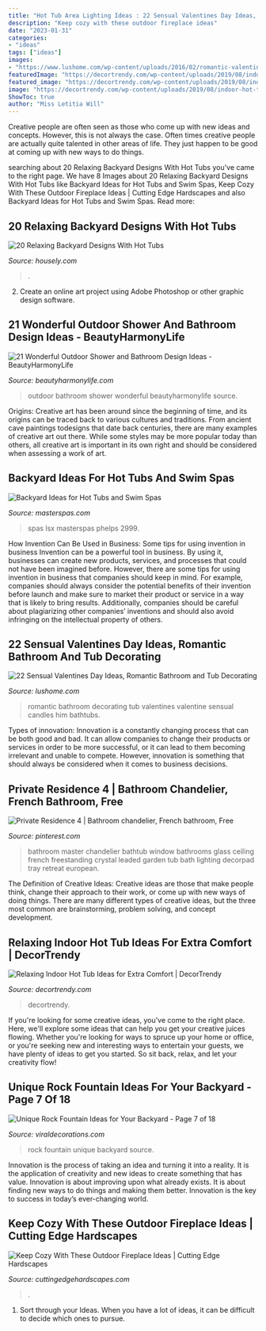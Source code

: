 ```yaml
---
title: "Hot Tub Area Lighting Ideas : 22 Sensual Valentines Day Ideas, Romantic Bathroom And Tub Decorating"
description: "Keep cozy with these outdoor fireplace ideas"
date: "2023-01-31"
categories:
- "ideas"
tags: ["ideas"]
images:
- "https://www.lushome.com/wp-content/uploads/2016/02/romantic-valentines-day-ideas-bathtubs-3.jpg"
featuredImage: "https://decortrendy.com/wp-content/uploads/2019/08/indoor-hot-tub-20.jpg"
featured_image: "https://decortrendy.com/wp-content/uploads/2019/08/indoor-hot-tub-20.jpg"
image: "https://decortrendy.com/wp-content/uploads/2019/08/indoor-hot-tub-20.jpg"
ShowToc: true
author: "Miss Letitia Will"
---
```



Creative people are often seen as those who come up with new ideas and concepts. However, this is not always the case. Often times creative people are actually quite talented in other areas of life. They just happen to be good at coming up with new ways to do things.

	

		
searching about 20 Relaxing Backyard Designs With Hot Tubs you've came to the right page. We have 8 Images about 20 Relaxing Backyard Designs With Hot Tubs like Backyard Ideas for Hot Tubs and Swim Spas, Keep Cozy With These Outdoor Fireplace Ideas | Cutting Edge Hardscapes and also Backyard Ideas for Hot Tubs and Swim Spas. Read more:
		
    
## 20 Relaxing Backyard Designs With Hot Tubs

<img loading=lazy src="https://housely.com/wp-content/uploads/2016/11/12d4d821bf2c36e729fb302bcf4e5b91.jpg" onerror="this.onerror=null;this.src='https://tse3.mm.bing.net/th?id=OIP.E9WdkCG_YgH_E3HlPowxRAHaFj&amp;pid=15.1';" alt="20 Relaxing Backyard Designs With Hot Tubs">

_Source: housely.com_

>. 

	

2. Create an online art project using Adobe Photoshop or other graphic design software.

    
## 21 Wonderful Outdoor Shower And Bathroom Design Ideas - BeautyHarmonyLife

<img loading=lazy src="http://beautyharmonylife.com/wp-content/uploads/2013/10/onsen-wallpaper-hd-11.jpg" onerror="this.onerror=null;this.src='https://tse2.mm.bing.net/th?id=OIP.ewx1mQDaj6HpecinCOGmHwHaJ4&amp;pid=15.1';" alt="21 Wonderful Outdoor Shower and Bathroom Design Ideas - BeautyHarmonyLife">

_Source: beautyharmonylife.com_

>outdoor bathroom shower wonderful beautyharmonylife source. 

	

Origins:
Creative art has been around since the beginning of time, and its origins can be traced back to various cultures and traditions. From ancient cave paintings todesigns that date back centuries, there are many examples of creative art out there. While some styles may be more popular today than others, all creative art is important in its own right and should be considered when assessing a work of art.

    
## Backyard Ideas For Hot Tubs And Swim Spas

<img loading=lazy src="https://www.masterspas.com/hot-tub-ideas/pictures/HT-Gallery2.jpg" onerror="this.onerror=null;this.src='https://tse1.mm.bing.net/th?id=OIP.vWUmgVy-f18IrZEnQUPEVAHaIV&amp;pid=15.1';" alt="Backyard Ideas for Hot Tubs and Swim Spas">

_Source: masterspas.com_

>spas lsx masterspas phelps 2999. 

	

How Invention Can Be Used in Business: Some tips for using invention in business
Invention can be a powerful tool in business. By using it, businesses can create new products, services, and processes that could not have been imagined before. However, there are some tips for using invention in business that companies should keep in mind. For example, companies should always consider the potential benefits of their invention before launch and make sure to market their product or service in a way that is likely to bring results. Additionally, companies should be careful about plagiarizing other companies’ inventions and should also avoid infringing on the intellectual property of others.

    
## 22 Sensual Valentines Day Ideas, Romantic Bathroom And Tub Decorating

<img loading=lazy src="https://www.lushome.com/wp-content/uploads/2016/02/romantic-valentines-day-ideas-bathtubs-3.jpg" onerror="this.onerror=null;this.src='https://tse3.mm.bing.net/th?id=OIP.LL4Z6DVgKG0al-NV8cE4QQHaE8&amp;pid=15.1';" alt="22 Sensual Valentines Day Ideas, Romantic Bathroom and Tub Decorating">

_Source: lushome.com_

>romantic bathroom decorating tub valentines valentine sensual candles him bathtubs. 

	

Types of innovation:
Innovation is a constantly changing process that can be both good and bad. It can allow companies to change their products or services in order to be more successful, or it can lead to them becoming irrelevant and unable to compete. However, innovation is something that should always be considered when it comes to business decisions.

    
## Private Residence 4 | Bathroom Chandelier, French Bathroom, Free

<img loading=lazy src="https://i.pinimg.com/736x/76/a6/8e/76a68e667e42e2d55a2bc4d25be5724e--bathroom-chandelier-diy-chandelier.jpg" onerror="this.onerror=null;this.src='https://tse3.mm.bing.net/th?id=OIP.XMBYG6oOIc_9509xAjVdRgHaKO&amp;pid=15.1';" alt="Private Residence 4 | Bathroom chandelier, French bathroom, Free">

_Source: pinterest.com_

>bathroom master chandelier bathtub window bathrooms glass ceiling french freestanding crystal leaded garden tub bath lighting decorpad tray retreat european. 

	

The Definition of Creative Ideas:
Creative ideas are those that make people think, change their approach to their work, or come up with new ways of doing things. There are many different types of creative ideas, but the three most common are brainstorming, problem solving, and concept development.

    
## Relaxing Indoor Hot Tub Ideas For Extra Comfort | DecorTrendy

<img loading=lazy src="https://decortrendy.com/wp-content/uploads/2019/08/indoor-hot-tub-20.jpg" onerror="this.onerror=null;this.src='https://tse1.mm.bing.net/th?id=OIP.PGcRfLb8cvIHcQNS8CetIQHaJP&amp;pid=15.1';" alt="Relaxing Indoor Hot Tub Ideas for Extra Comfort | DecorTrendy">

_Source: decortrendy.com_

>decortrendy. 

	

If you're looking for some creative ideas, you've come to the right place. Here, we'll explore some ideas that can help you get your creative juices flowing. Whether you're looking for ways to spruce up your home or office, or you're seeking new and interesting ways to entertain your guests, we have plenty of ideas to get you started. So sit back, relax, and let your creativity flow!

    
## Unique Rock Fountain Ideas For Your Backyard - Page 7 Of 18

<img loading=lazy src="https://viraldecorations.com/wp-content/uploads/2019/05/Unique-Rock-Fountain-Ideas-for-Your-Backyard-1.jpg" onerror="this.onerror=null;this.src='https://tse1.mm.bing.net/th?id=OIP.IK2x8pdm1qcWWSsHBcQH1gHaJ2&amp;pid=15.1';" alt="Unique Rock Fountain Ideas for Your Backyard - Page 7 of 18">

_Source: viraldecorations.com_

>rock fountain unique backyard source. 

	

Innovation is the process of taking an idea and turning it into a reality. It is the application of creativity and new ideas to create something that has value. Innovation is about improving upon what already exists. It is about finding new ways to do things and making them better. Innovation is the key to success in today’s ever-changing world.

    
## Keep Cozy With These Outdoor Fireplace Ideas | Cutting Edge Hardscapes

<img loading=lazy src="https://cuttingedgehardscapes.com/u/2019/01/outdoor-fireplace-683x1024.jpg" onerror="this.onerror=null;this.src='https://tse1.mm.bing.net/th?id=OIP.kOO9sKzGpQegkWWXlm8GWAHaLG&amp;pid=15.1';" alt="Keep Cozy With These Outdoor Fireplace Ideas | Cutting Edge Hardscapes">

_Source: cuttingedgehardscapes.com_

>. 

	

1. Sort through your Ideas. When you have a lot of ideas, it can be difficult to decide which ones to pursue.

